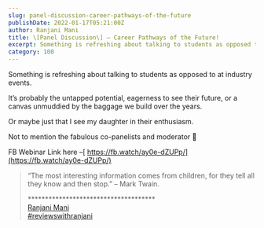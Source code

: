 ```yaml
---
slug: panel-discussion-career-pathways-of-the-future
publishDate: 2022-01-17T05:21:00Z
author: Ranjani Mani
title: \[Panel Discussion\] – Career Pathways of the Future! 
excerpt: Something is refreshing about talking to students as opposed to at industry events. It’s probably the untapped potential, eagerness to see their future, or a canvas unmuddied by the baggage we build over the years. Or maybe just that I see my daughter in their enthusiasm. Not to mention the fabulous co-panelists and moderator 🙂  ... 
category: 100
---
```


Something is refreshing about talking to students as opposed to at industry events.

It’s probably the untapped potential, eagerness to see their future, or a canvas unmuddied by the baggage we build over the years.

Or maybe just that I see my daughter in their enthusiasm.

Not to mention the fabulous co-panelists and moderator 🙂

FB Webinar Link here –[ https://fb.watch/ay0e-dZUPp/](https://fb.watch/ay0e-dZUPp/)

> “The most interesting information comes from children, for they tell all they know and then stop.” – Mark Twain.
> 
> \*\*\*\*\*\*\*\*\*\*\*\*\*\*\*\*\*\*\*\*\*\*\*\*\*\*\*\*\*\*\*\*\*\*\*\*\*  
> [Ranjani Mani](https://www.linkedin.com/in/ACoAAAJIsPgBPvMBMninhMqM-rfOAQgdirEW63k)  
> [#reviewswithranjani](https://www.linkedin.com/feed/hashtag/?keywords=reviewswithranjani&highlightedUpdateUrns=urn%3Ali%3Aactivity%3A6888005816021082112)